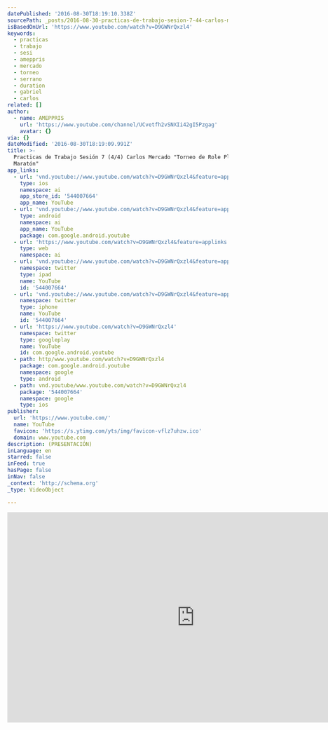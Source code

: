 ```yaml
---
datePublished: '2016-08-30T18:19:10.338Z'
sourcePath: _posts/2016-08-30-practicas-de-trabajo-sesion-7-44-carlos-mercado-torneo-d.md
isBasedOnUrl: 'https://www.youtube.com/watch?v=D9GWNrQxzl4'
keywords:
  - practicas
  - trabajo
  - sesi
  - ameppris
  - mercado
  - torneo
  - serrano
  - duration
  - gabriel
  - carlos
related: []
author:
  - name: AMEPPRIS
    url: 'https://www.youtube.com/channel/UCvetfh2vSNXIi42gI5Pzgag'
    avatar: {}
via: {}
dateModified: '2016-08-30T18:19:09.991Z'
title: >-
  Practicas de Trabajo Sesión 7 (4/4) Carlos Mercado "Torneo de Role Play y
  Maratón"
app_links:
  - url: 'vnd.youtube://www.youtube.com/watch?v=D9GWNrQxzl4&feature=applinks'
    type: ios
    namespace: ai
    app_store_id: '544007664'
    app_name: YouTube
  - url: 'vnd.youtube://www.youtube.com/watch?v=D9GWNrQxzl4&feature=applinks'
    type: android
    namespace: ai
    app_name: YouTube
    package: com.google.android.youtube
  - url: 'https://www.youtube.com/watch?v=D9GWNrQxzl4&feature=applinks'
    type: web
    namespace: ai
  - url: 'vnd.youtube://www.youtube.com/watch?v=D9GWNrQxzl4&feature=applinks'
    namespace: twitter
    type: ipad
    name: YouTube
    id: '544007664'
  - url: 'vnd.youtube://www.youtube.com/watch?v=D9GWNrQxzl4&feature=applinks'
    namespace: twitter
    type: iphone
    name: YouTube
    id: '544007664'
  - url: 'https://www.youtube.com/watch?v=D9GWNrQxzl4'
    namespace: twitter
    type: googleplay
    name: YouTube
    id: com.google.android.youtube
  - path: http/www.youtube.com/watch?v=D9GWNrQxzl4
    package: com.google.android.youtube
    namespace: google
    type: android
  - path: vnd.youtube/www.youtube.com/watch?v=D9GWNrQxzl4
    package: '544007664'
    namespace: google
    type: ios
publisher:
  url: 'https://www.youtube.com/'
  name: YouTube
  favicon: 'https://s.ytimg.com/yts/img/favicon-vflz7uhzw.ico'
  domain: www.youtube.com
description: (PRESENTACIÓN)
inLanguage: en
starred: false
inFeed: true
hasPage: false
inNav: false
_context: 'http://schema.org'
_type: VideoObject

---
```

<iframe src="https://cdn.embedly.com/widgets/media.html?src=https%3A%2F%2Fwww.youtube.com%2Fembed%2FD9GWNrQxzl4%3Ffeature%3Doembed&amp;url=http%3A%2F%2Fwww.youtube.com%2Fwatch%3Fv%3DD9GWNrQxzl4&amp;image=https%3A%2F%2Fi.ytimg.com%2Fvi%2FD9GWNrQxzl4%2Fhqdefault.jpg&amp;key=b7d04c9b404c499eba89ee7072e1c4f7&amp;type=text%2Fhtml&amp;schema=youtube" width="854" height="480" scrolling="no" frameborder="0" allowfullscreen="" style=""></iframe>